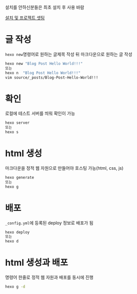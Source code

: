 설치를 안하신분들은 최초 설치 후 사용 바람

[설치 및 프로젝트 셋팅](./install.md)

# 글 작성
`hexo new`명령어로 원하는 글제목 작성 뒤 마크다운으로 원하는 글 작성 
```bash
hexo new "Blog Post Hello World!!!"
또는
hexo n  "Blog Post Hello World!!!"
vim source/_posts/Blog-Post-Hello-World!!!
```

# 확인
로컬에 테스트 서버를 띄워 확인이 가능
```bash
hexo server
또는
hexo s
```

# html 생성
마크다운을 정적 웹 자원으로 만들어야 호스팅 가능(html, css, js)
```bash
hexo generate
또는
hexo g
```

# 배포
`_config.yml`에 등록된 deploy 정보로 배포가 됨

```bash
hexo deploy
또는
hexo d
```

# html 생성과 배포
명령어 한줄로 정적 웹 자원과 배포를 동시에 진행
```bash
hexo g -d
```